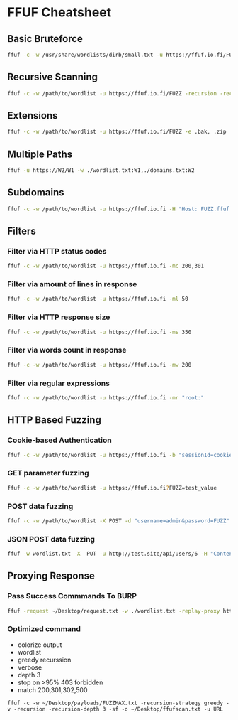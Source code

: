 # FFUF Cheatsheet

## Basic Bruteforce

```bash
ffuf -c -w /usr/share/wordlists/dirb/small.txt -u https://ffuf.io.fi/FUZZ
```

## Recursive Scanning

```bash
ffuf -c -w /path/to/wordlist -u https://ffuf.io.fi/FUZZ -recursion -recursion-depth 2
```

## Extensions

```bash
ffuf -c -w /path/to/wordlist -u https://ffuf.io.fi/FUZZ -e .bak, .zip
```

## Multiple Paths

```bash
ffuf -u https://W2/W1 -w ./wordlist.txt:W1,./domains.txt:W2
```

## Subdomains

```bash
ffuf -c -w /path/to/wordlist -u https://ffuf.io.fi -H "Host: FUZZ.ffuf.io.fi"
```

## Filters

### Filter via HTTP status codes

```bash
ffuf -c -w /path/to/wordlist -u https://ffuf.io.fi -mc 200,301
```

### Filter via amount of lines in response

```bash
ffuf -c -w /path/to/wordlist -u https://ffuf.io.fi -ml 50
```

### Filter via HTTP response size

```bash
ffuf -c -w /path/to/wordlist -u https://ffuf.io.fi -ms 350
```

### Filter via words count in response

```bash
ffuf -c -w /path/to/wordlist -u https://ffuf.io.fi -mw 200
```

### Filter via regular expressions

```bash
ffuf -c -w /path/to/wordlist -u https://ffuf.io.fi -mr "root:"
```

## HTTP Based Fuzzing

### Cookie-based Authentication

```bash
ffuf -c -w /path/to/wordlist -u https://ffuf.io.fi -b "sessionId=cookie_val"
```

###  GET parameter fuzzing

```bash
ffuf -c -w /path/to/wordlist -u https://ffuf.io.fi?FUZZ=test_value
```

###  POST data fuzzing

```bash
ffuf -c -w /path/to/wordlist -X POST -d "username=admin&password=FUZZ" -u https://ffuf.io.fi/login.php
```

### JSON POST data fuzzing

```bash
ffuf -w wordlist.txt -X  PUT -u http://test.site/api/users/6 -H "Content-Type: application/json" -d "{'FUZZ':'test_val'}"
```

## Proxying Response

### Pass Success Commmands To BURP

```bash
ffuf -request ~/Desktop/request.txt -w ./wordlist.txt -replay-proxy http://127.0.0.1:8080
```

### Optimized command

- colorize output
- wordlist
- greedy recurssion
- verbose
- depth 3
- stop on >95% 403 forbidden
- match 200,301,302,500

```shell
ffuf -c -w ~/Desktop/payloads/FUZZMAX.txt -recursion-strategy greedy -v -recursion -recursion-depth 3 -sf -o ~/Desktop/ffufscan.txt -u URL
```